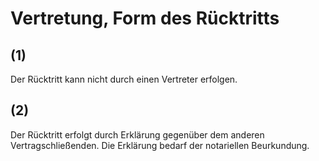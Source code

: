 # Vertretung, Form des Rücktritts



## (1)

 Der Rücktritt kann nicht durch einen Vertreter erfolgen.

## (2)

 Der Rücktritt erfolgt durch Erklärung gegenüber dem anderen Vertragschließenden. Die Erklärung bedarf der notariellen Beurkundung. 


